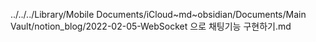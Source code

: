 ../../../Library/Mobile Documents/iCloud~md~obsidian/Documents/Main Vault/notion_blog/2022-02-05-WebSocket 으로 채팅기능 구현하기.md